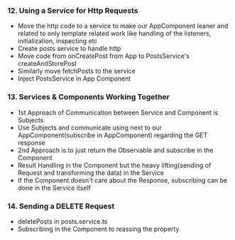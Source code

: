 ### 12. Using a Service for Http Requests

* Move the http code to a service to make our AppComponent leaner and related to only template related work like handling of the listeners, initialization, inspecting etc
* Create posts service to handle http
* Move code from onCreatePost from App to PostsService's createAndStorePost
* Similarly move fetchPosts to the service
* Inject PostsService in App Component

### 13. Services & Components Working Together

* 1st Approach of Communication between Service and Component is Subjects
* Use Subjects and communicate using next to our AppComponent(subscribe in AppComponent) regarding the GET response
* 2nd Approach is to just return the Observable and subscribe in the Component
* Result Handling in the Component but the heavy lifting(sending of Request and transforming the data) in the Service
* If the Component doesn't care about the Response, subscribing can be done in the Service itself

### 14. Sending a DELETE Request

* deletePosts in posts.service.ts
* Subscribing in the Component to reassing the property